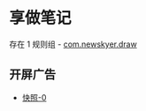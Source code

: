 # 享做笔记

存在 1 规则组 - [com.newskyer.draw](/src/apps/com.newskyer.draw.ts)

## 开屏广告

- [快照-0](https://i.gkd.li/import/13684715)

